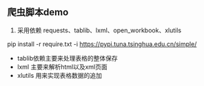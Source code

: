 ## 爬虫脚本demo

1. 采用依赖 requests、tablib、lxml、open_workbook、xlutils


pip install -r require.txt -i https://pypi.tuna.tsinghua.edu.cn/simple/

- tablib依赖主要来处理表格的整体保存
- lxml 主要来解析html以及xml页面
- xlutils 用来实现表格数据的追加